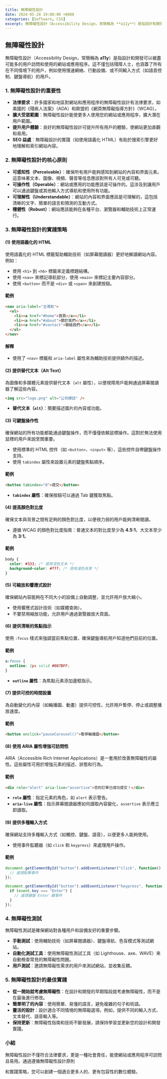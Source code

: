 ```yaml
---
title: 無障礙性設計
date: 2024-05-28 19:00:00 +0800
categories: [Software, CSS]
excerpt: 無障礙性設計（Accessibility Design，常簡稱為 **a11y**）是指設計和開發可以被盡可能多的用戶訪問和使用的網站或應用程序
---
```


## 無障礙性設計

無障礙性設計（Accessibility Design，常簡稱為 **a11y**）是指設計和開發可以被盡可能多的用戶訪問和使用的網站或應用程序。這不僅包括殘障人士，也涵蓋了所有在不同情境下的用戶，例如使用慢速網絡、行動設備、或不同輸入方式（如語音控制、鍵盤導航）的用戶。

### 1. 無障礙性設計的重要性

- **法律要求**：許多國家和地區對網站和應用程序的無障礙性設計有法律要求，如美國的《殘疾人法案》（ADA）和歐盟的《網頁無障礙指導方針》（WCAG）。
- **擴大受眾範圍**：無障礙性設計能使更多人使用您的網站或應用程序，擴大潛在用戶範圍。
- **提升用戶體驗**：良好的無障礙性設計可提升所有用戶的體驗，使網站更加直觀和易用。
- **SEO 益處**：無障礙設計的實踐（如使用語義化 HTML）有助於搜索引擎更好地理解和索引網站內容。

### 2. 無障礙性設計的核心原則

- **可感知性（Perceivable）**：確保所有用戶能夠感知到網站的內容和界面元素。這意味著文本、圖像、視頻、聲音等信息應該對所有人可見或可聽。
- **可操作性（Operable）**：網站或應用的功能應該是可操作的。這涉及到讓用戶可以通過鍵盤或其他輸入方式導航和使用所有功能。
- **可理解性（Understandable）**：網站的內容和界面應該是可理解的，這包括清晰的文字、簡單的語言和預測的互動方式。
- **穩健性（Robust）**：網站應該能夠在各種平台、瀏覽器和輔助技術上正常運行。

### 3. 無障礙性設計的實踐策略

#### (1) 使用語義化的 HTML

使用語義化的 HTML 標籤幫助輔助技術（如屏幕閱讀器）更好地解讀網站內容。例如：

- 使用 `<h1>` 到 `<h6>` 標籤來定義標題結構。
- 使用 `<nav>` 來標記導航部分，使用 `<main>` 來標記主要內容部分。
- 使用 `<button>` 而不是 `<div>` 或 `<span>` 來創建按鈕。

#### 範例

```html
<nav aria-label="主導航">
  <ul>
    <li><a href="#home">首頁</a></li>
    <li><a href="#about">關於我們</a></li>
    <li><a href="#contact">聯絡我們</a></li>
  </ul>
</nav>
```

#### 解釋

- 使用了 `<nav>` 標籤和 `aria-label` 屬性來為輔助技術提供額外的描述。

#### (2) 提供替代文本（Alt Text）

為圖像和多媒體元素提供替代文本（`alt` 屬性），以便視障用戶能夠通過屏幕閱讀器了解這些內容。

```html
<img src="logo.png" alt="公司標誌" />
```

- **替代文本（`alt`）**：簡要描述圖片的內容或功能。

#### (3) 可鍵盤操作性

確保網站的所有功能都能通過鍵盤操作，而不僅僅依賴鼠標操作。這對於無法使用鼠標的用戶來說至關重要。

- 使用標準的 HTML 控件（如 `<button>`、`<input>` 等），這些控件自帶鍵盤操作支持。
- 使用 `tabindex` 屬性來設置元素的鍵盤焦點順序。

#### 範例

```html
<button tabindex="0">提交</button>
```

- **`tabindex` 屬性**：確保按鈕可以通過 Tab 鍵獲取焦點。

#### (4) 提高顏色對比度

確保文本與背景之間有足夠的顏色對比度，以便視力弱的用戶能夠清晰閱讀。

- 遵循 WCAG 的顏色對比度指南：普通文本的對比度至少為 **4.5:1**，大文本至少為 **3:1**。

#### 範例

```css
body {
  color: #333; /* 使用深色文本 */
  background-color: #fff; /* 使用淺色背景 */
}
```

#### (5) 可縮放和響應式設計

確保網站內容能夠在不同大小的設備上自動調整，並允許用戶放大縮小。

- 使用響應式設計技術（如媒體查詢）。
- 不要禁用縮放功能，允許用戶通過瀏覽器放大頁面。

#### (6) 提供清晰的焦點指示

使用 `:focus` 樣式來強調當前焦點位置，確保鍵盤導航用戶知道他們目前的位置。

#### 範例

```css
a:focus {
  outline: 2px solid #007BFF;
}
```

- **`outline` 屬性**：為焦點元素添加邊框指示。

#### (7) 提供可控的時間設置

為自動變化的內容（如輪播圖、動畫）提供可控性，允許用戶暫停、停止或調整播放速度。

#### 範例

```html
<button onclick="pauseCarousel()">暫停輪播圖</button>
```

#### (8) 使用 ARIA 屬性增強可訪問性

ARIA（Accessible Rich Internet Applications）是一套用於改善無障礙性的屬性。這些屬性可用於增強元素的描述、狀態和行為。

#### 範例

```html
<div role="alert" aria-live="assertive">您的訂單已成功提交！</div>
```

- **`role` 屬性**：指定元素的角色，如 `alert` 表示警告。
- **`aria-live` 屬性**：指示屏幕閱讀器應如何讀取內容變化，`assertive` 表示應立即讀取。

#### (9) 提供多種輸入方式

確保網站支持多種輸入方式（如觸控、鍵盤、語音），以便更多人能夠使用。

- 使用事件監聽器（如 `click` 和 `keypress`）來處理用戶操作。
  
#### 範例

```javascript
document.getElementById("button").addEventListener("click", function() {
  // 處理點擊事件
});

document.getElementById("button").addEventListener("keypress", function(event) {
  if (event.key === "Enter") {
    // 處理鍵盤 Enter 鍵事件
  }
});
```

### 4. 無障礙性測試

無障礙性測試是確保網站對各種用戶和設備友好的重要步驟。

- **手動測試**：使用輔助技術（如屏幕閱讀器）、鍵盤導航、色盲模式等測試網站。
- **自動化測試工具**：使用無障礙性測試工具（如 Lighthouse、axe、WAVE）來自動檢查常見的無障礙性問題。
- **用戶測試**：邀請無障礙性需求的用戶來測試網站，並收集反饋。

### 5. 無障礙性設計的最佳實踐

- **從一開始就考慮無障礙性**：在設計和開發的早期階段就考慮無障礙性，而不是在最後進行修改。
- **簡單明了的內容**：使用簡單、易懂的語言，避免複雜的句子和術語。
- **靈活的設計**：設計適合不同情境的無障礙選項，例如，提供不同的輸入方式、文本替代、語音輸入等。
- **保持更新**：無障礙性指南和技術不斷發展，請保持學習並更新您的設計和開發實踐。

### 小結

無障礙性設計不僅符合法律要求，更是一種社會責任，能使網站或應用程序可訪問且易用。通過遵循無障礙性設計原則

和實踐策略，您可以創建一個適合更多人的、更有包容性的數位體驗。
